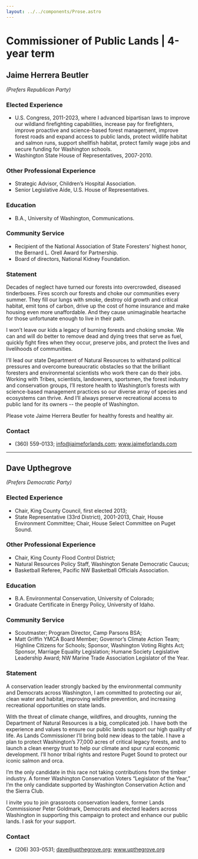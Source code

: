 ```yaml
---
layout: ../../components/Prose.astro
---
```


# Commissioner of Public Lands | 4-year term

## Jaime Herrera Beutler  
*(Prefers Republican Party)*

### Elected Experience  
- U.S. Congress, 2011-2023, where I advanced bipartisan laws to improve our wildland firefighting capabilities, increase pay for firefighters, improve proactive and science-based forest management, improve forest roads and expand access to public lands, protect wildlife habitat and salmon runs, support shellfish habitat, protect family wage jobs and secure funding for Washington schools.  
- Washington State House of Representatives, 2007-2010.

### Other Professional Experience  
- Strategic Advisor, Children’s Hospital Association.  
- Senior Legislative Aide, U.S. House of Representatives.

### Education  
- B.A., University of Washington, Communications.

### Community Service  
- Recipient of the National Association of State Foresters’ highest honor, the Bernard L. Orell Award for Partnership.  
- Board of directors, National Kidney Foundation.

### Statement  
Decades of neglect have turned our forests into overcrowded, diseased tinderboxes. Fires scorch our forests and choke our communities every summer. They fill our lungs with smoke, destroy old growth and critical habitat, emit tons of carbon, drive up the cost of home insurance and make housing even more unaffordable. And they cause unimaginable heartache for those unfortunate enough to live in their path.  

I won’t leave our kids a legacy of burning forests and choking smoke. We can and will do better to remove dead and dying trees that serve as fuel, quickly fight fires when they occur, preserve jobs, and protect the lives and livelihoods of communities.  

I’ll lead our state Department of Natural Resources to withstand political pressures and overcome bureaucratic obstacles so that the brilliant foresters and environmental scientists who work there can do their jobs. Working with Tribes, scientists, landowners, sportsmen, the forest industry and conservation groups, I’ll restore health to Washington’s forests with science-based management practices so our diverse array of species and ecosystems can thrive. And I’ll always preserve recreational access to public land for its owners -- the people of Washington.  

Please vote Jaime Herrera Beutler for healthy forests and healthy air.

### Contact  
- (360) 559-0133; info@jaimeforlands.com; www.jaimeforlands.com

---

## Dave Upthegrove  
*(Prefers Democratic Party)*

### Elected Experience  
- Chair, King County Council, first elected 2013;  
- State Representative (33rd District), 2001-2013, Chair, House Environment Committee; Chair, House Select Committee on Puget Sound.

### Other Professional Experience  
- Chair, King County Flood Control District;  
- Natural Resources Policy Staff, Washington Senate Democratic Caucus;  
- Basketball Referee, Pacific NW Basketball Officials Association.

### Education  
- B.A. Environmental Conservation, University of Colorado;  
- Graduate Certificate in Energy Policy, University of Idaho.

### Community Service  
- Scoutmaster; Program Director, Camp Parsons BSA;  
- Matt Griffin YMCA Board Member; Governor’s Climate Action Team; Highline Citizens for Schools; Sponsor, Washington Voting Rights Act; Sponsor, Marriage Equality Legislation; Humane Society Legislative Leadership Award; NW Marine Trade Association Legislator of the Year.

### Statement  
A conservation leader strongly backed by the environmental community and Democrats across Washington, I am committed to protecting our air, clean water and habitat, improving wildfire prevention, and increasing recreational opportunities on state lands.  

With the threat of climate change, wildfires, and droughts, running the Department of Natural Resources is a big, complicated job. I have both the experience and values to ensure our public lands support our high quality of life. As Lands Commissioner I’ll bring bold new ideas to the table. I have a plan to protect Washington’s 77,000 acres of critical legacy forests, and to launch a clean energy trust to help our climate and spur rural economic development. I’ll honor tribal rights and restore Puget Sound to protect our iconic salmon and orca.  

I’m the only candidate in this race not taking contributions from the timber industry. A former Washington Conservation Voters “Legislator of the Year,” I’m the only candidate supported by Washington Conservation Action and the Sierra Club.  

I invite you to join grassroots conservation leaders, former Lands Commissioner Peter Goldmark, Democrats and elected leaders across Washington in supporting this campaign to protect and enhance our public lands. I ask for your support.

### Contact  
- (206) 303-0531; dave@upthegrove.org; www.upthegrove.org

